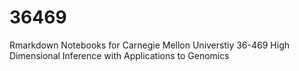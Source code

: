 # 36469

Rmarkdown Notebooks for Carnegie Mellon Universtiy 36-469 High Dimensional Inference with Applications to Genomics 
